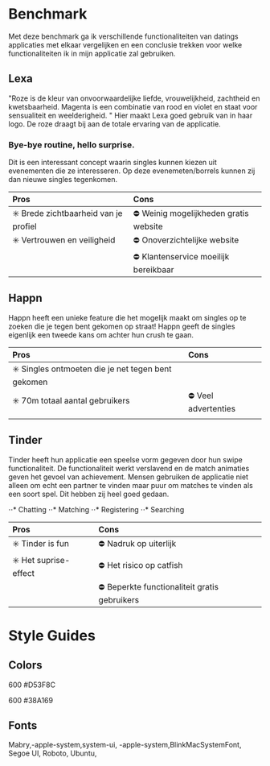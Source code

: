 # Benchmark

Met deze benchmark ga ik verschillende functionaliteiten van datings applicaties met elkaar vergelijken
en een conclusie trekken voor welke functionaliteiten ik in mijn applicatie zal gebruiken.

## Lexa

"Roze is de kleur van onvoorwaardelijke liefde, vrouwelijkheid, zachtheid en kwetsbaarheid. Magenta is een combinatie van rood en violet en staat voor sensualiteit en weelderigheid. " Hier maakt Lexa goed gebruik van in haar logo. De roze draagt bij aan de totale ervaring van de applicatie.

### Bye-bye routine, hello surprise.

Dit is een interessant concept waarin singles kunnen kiezen uit evenementen die ze interesseren. Op deze evenemeten/borrels kunnen zij dan nieuwe singles tegenkomen.

| Pros                                                       | Cons                                            |
| :--------------------------------------------------------- | :---------------------------------------------- |
| :eight_spoked_asterisk: Brede zichtbaarheid van je profiel | :no_entry:️ Weinig mogelijkheden gratis website |
| :eight_spoked_asterisk: Vertrouwen en veiligheid           | :no_entry:️ Onoverzichtelijke website           |
|                                                            | :no_entry:️ Klantenservice moeilijk bereikbaar  |

## Happn

Happn heeft een unieke feature die het mogelijk maakt om singles op te zoeken die je tegen bent gekomen op straat! Happn geeft de singles eigenlijk een tweede kans om achter hun crush te gaan.

| Pros                                                                    | Cons                          |
| :---------------------------------------------------------------------- | :---------------------------- |
| :eight_spoked_asterisk: Singles ontmoeten die je net tegen bent gekomen |                               |
| :eight_spoked_asterisk: 70m totaal aantal gebruikers                    | :no_entry:️ Veel advertenties |
|                                                                         |                               |

## Tinder

Tinder heeft hun applicatie een speelse vorm gegeven door hun swipe functionaliteit. De functionaliteit werkt verslavend en de match animaties geven het gevoel van achievement. Mensen gebruiken de applicatie niet alleen om echt een partner te vinden maar puur om matches te vinden als een soort spel. Dit hebben zij heel goed gedaan.

⋅⋅* Chatting
⋅⋅* Matching
⋅⋅* Registering
⋅⋅* Searching

| Pros                                       | Cons                                                   |
| :----------------------------------------- | :----------------------------------------------------- |
| :eight_spoked_asterisk: Tinder is fun      | :no_entry:️ Nadruk op uiterlijk                        |
| :eight_spoked_asterisk: Het suprise-effect | :no_entry:️ Het risico op catfish                      |
|                                            | :no_entry:️ Beperkte functionaliteit gratis gebruikers |

# Style Guides

## Colors

600
#D53F8C

600
#38A169

## Fonts

Mabry,-apple-system,system-ui,
-apple-system,BlinkMacSystemFont,
Segoe UI,
Roboto,
Ubuntu,
